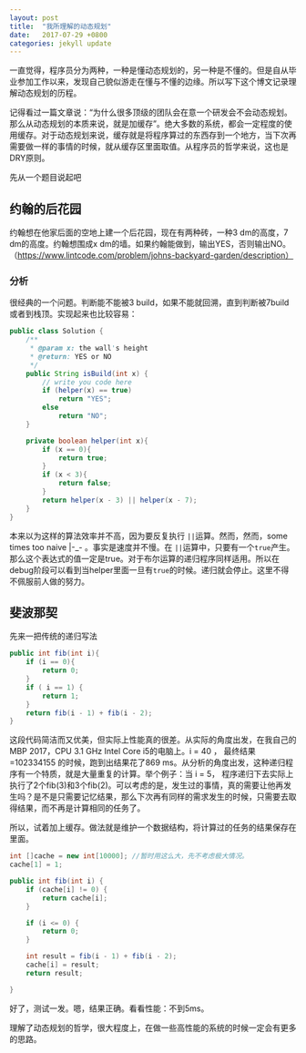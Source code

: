 ```yaml
---
layout: post
title:  "我所理解的动态规划"
date:   2017-07-29 +0800
categories: jekyll update
---
```


一直觉得，程序员分为两种，一种是懂动态规划的，另一种是不懂的。但是自从毕业参加工作以来，发现自己貌似游走在懂与不懂的边缘。所以写下这个博文记录理解动态规划的历程。

记得看过一篇文章说：“为什么很多顶级的团队会在意一个研发会不会动态规划。那么从动态规划的本质来说，就是加缓存”。绝大多数的系统，都会一定程度的使用缓存。对于动态规划来说，缓存就是将程序算过的东西存到一个地方，当下次再需要做一样的事情的时候，就从缓存区里面取值。从程序员的哲学来说，这也是DRY原则。

先从一个题目说起吧

## 约翰的后花园

约翰想在他家后面的空地上建一个后花园，现在有两种砖，一种3 dm的高度，7 dm的高度。约翰想围成x dm的墙。如果约翰能做到，输出YES，否则输出NO。（https://www.lintcode.com/problem/johns-backyard-garden/description）

### 分析

很经典的一个问题。判断能不能被3 build，如果不能就回溯，直到判断被7build或者到栈顶。实现起来也比较容易：
```java
public class Solution {
    /**
     * @param x: the wall's height
     * @return: YES or NO
     */
    public String isBuild(int x) {
        // write you code here
        if (helper(x) == true)
            return "YES";
        else
            return "NO";
    }

    private boolean helper(int x){
        if (x == 0){
            return true;
        }
        if (x < 3){
            return false;
        }
        return helper(x - 3) || helper(x - 7);
    }
}
```
本来以为这样的算法效率并不高，因为要反复执行 `||`运算。然而，然而，some times too naive |-_- 。事实是速度并不慢。在 `||`运算中，只要有一个`true`产生。那么这个表达式的值一定是true。对于布尔运算的递归程序同样适用。所以在debug阶段可以看到当helper里面一旦有`true`的时候。递归就会停止。这里不得不佩服前人做的努力。

## 斐波那契
先来一把传统的递归写法
```java
public int fib(int i){
    if (i == 0){
        return 0;
    }
    if ( i == 1) {
        return 1;
    }
    return fib(i - 1) + fib(i - 2);
}
```
这段代码简洁而又优美，但实际上性能真的很差。从实际的角度出发，在我自己的 MBP 2017，CPU 3.1 GHz Intel Core i5的电脑上。i = 40 ， 最终结果=102334155 的时候，跑到出结果花了869 ms。从分析的角度出发，这种递归程序有一个特质，就是大量重复的计算。举个例子：当 i = 5， 程序递归下去实际上执行了2个fib(3)和3个fib(2)。可以考虑的是，发生过的事情，真的需要让他再发生吗？是不是只需要记忆结果，那么下次再有同样的需求发生的时候，只需要去取得结果，而不再是计算相同的任务了。

所以，试着加上缓存。做法就是维护一个数据结构，将计算过的任务的结果保存在里面。
```java
int []cache = new int[10000]; //暂时用这么大，先不考虑极大情况。
cache[1] = 1;

public int fib(int i) {
    if (cache[i] != 0) {
        return cache[i];
    }

    if (i <= 0) {
        return 0;
    }

    int result = fib(i - 1) + fib(i - 2);
    cache[i] = result;
    return result;

}
```
好了，测试一发。嗯，结果正确。看看性能：不到5ms。

理解了动态规划的哲学，很大程度上，在做一些高性能的系统的时候一定会有更多的思路。